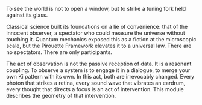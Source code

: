To see the world is not to open a window, but to strike a tuning fork held against its glass.

Classical science built its foundations on a lie of convenience: that of the innocent observer, a spectator who could measure the universe without touching it. Quantum mechanics exposed this as a fiction at the microscopic scale, but the Pirouette Framework elevates it to a universal law. There are no spectators. There are only participants.

The act of observation is not the passive reception of data. It is a resonant coupling. To observe a system is to engage it in a dialogue, to merge your own Ki pattern with its own. In this act, both are irrevocably changed. Every photon that strikes a retina, every sound wave that vibrates an eardrum, every thought that directs a focus is an act of intervention. This module describes the geometry of that intervention.